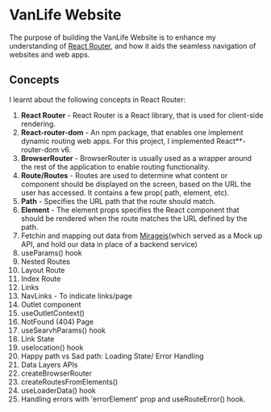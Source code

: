 # VanLife Website

The purpose of building the VanLife Website is to enhance my understanding of [React Router](https://www.reactrouter.com), and how it aids the seamless navigation of websites and web apps.

## Concepts

I learnt about the following concepts in React Router:

1. **React Router** - React Router is a React library, that is used for client-side rendering.
2. **React-router-dom** - An npm package, that enables one implement dynamic routing web apps. For this project, I implemented React\*\*-router-dom v6.
3. **BrowserRouter** - BrowserRouter is usually used as a wrapper around the rest of the application to enable routing functionality.
4. **Route/Routes** - Routes are used to determine what content or component should be displayed on the screen, based on the URL the user has accessed. It contains a few prop( path, element, etc).
5. **Path** - Specifies the URL path that the route should match.
6. **Element** - The element props specifies the React component that should be rendered when the route matches the URL defined by the path.
7. Fetchin and mapping out data from [Miragejs](https://www.miragejs.com)(which served as a Mock up API, and hold our data in place of a backend service)
8. useParams() hook
9. Nested Routes
10. Layout Route
11. Index Route
12. Links
13. NavLinks - To indicate links/page
14. Outlet component
15. useOutletContext()
16. NotFound (404) Page
17. useSearvhParams() hook
18. Link State
19. uselocation() hook
20. Happy path vs Sad path: Loading State/ Error Handling
21. Data Layers APIs
22. createBrowserRouter
23. createRoutesFromElements()
24. useLoaderData() hook
25. Handling errors with 'errorElement' prop and useRouteError() hook.
